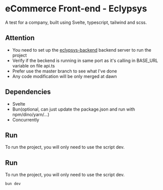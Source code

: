 
# eCommerce Front-end - Eclypsys
A test for a company, built using Svelte, typescript, tailwind and scss.

## Attention

- You need to set up the [eclypsys-backend](https://github.com/TioSam989/eclypsys-backend) backend server to run the project
- Verify if the beckend is running in same port as it's calling in BASE_URL variable on file api.ts
- Prefer use the master branch to see what I've done
- Any code modification will be only merged at dawn

## Dependencies

- Svelte
- Bun(optional, can just update the package.json and run with npm/dino/yarn/...)
- Concurrently

## Run

To run the project, you will only need to use the script dev.
## Run

To run the project, you will only need to use the script dev.

```bash
bun dev
```
